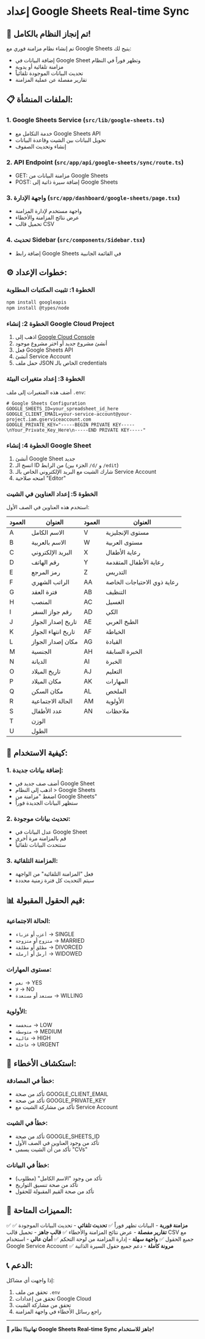 # إعداد Google Sheets Real-time Sync

## 🚀 **تم إنجاز النظام بالكامل!**

تم إنشاء نظام مزامنة فوري مع Google Sheets يتيح لك:
- إضافة البيانات في Google Sheet وتظهر فوراً في النظام
- مزامنة تلقائية أو يدوية
- تحديث البيانات الموجودة تلقائياً
- تقارير مفصلة عن عملية المزامنة

## 📋 **الملفات المنشأة:**

### 1. **Google Sheets Service** (`src/lib/google-sheets.ts`)
- خدمة التكامل مع Google Sheets API
- تحويل البيانات بين الشيت وقاعدة البيانات
- إنشاء وتحديث الصفوف

### 2. **API Endpoint** (`src/app/api/google-sheets/sync/route.ts`)
- GET: مزامنة البيانات من Google Sheets
- POST: إضافة سيرة ذاتية إلى Google Sheets

### 3. **واجهة الإدارة** (`src/app/dashboard/google-sheets/page.tsx`)
- واجهة مستخدم لإدارة المزامنة
- عرض نتائج المزامنة والأخطاء
- تحميل قالب CSV

### 4. **تحديث Sidebar** (`src/components/Sidebar.tsx`)
- إضافة رابط Google Sheets في القائمة الجانبية

## ⚙️ **خطوات الإعداد:**

### الخطوة 1: تثبيت المكتبات المطلوبة
```bash
npm install googleapis
npm install @types/node
```

### الخطوة 2: إنشاء Google Cloud Project
1. اذهب إلى [Google Cloud Console](https://console.cloud.google.com/)
2. أنشئ مشروع جديد أو اختر مشروع موجود
3. فعل Google Sheets API
4. أنشئ Service Account
5. حمل ملف JSON الخاص بالـ credentials

### الخطوة 3: إعداد متغيرات البيئة
أضف هذه المتغيرات إلى ملف `.env`:

```env
# Google Sheets Configuration
GOOGLE_SHEETS_ID=your_spreadsheet_id_here
GOOGLE_CLIENT_EMAIL=your-service-account@your-project.iam.gserviceaccount.com
GOOGLE_PRIVATE_KEY="-----BEGIN PRIVATE KEY-----\nYour_Private_Key_Here\n-----END PRIVATE KEY-----"
```

### الخطوة 4: إنشاء Google Sheet
1. أنشئ Google Sheet جديد
2. انسخ الـ ID من الرابط (الجزء بين `/d/` و `/edit`)
3. شارك الشيت مع البريد الإلكتروني الخاص بالـ Service Account
4. امنحه صلاحية "Editor"

### الخطوة 5: إعداد العناوين في الشيت
استخدم هذه العناوين في الصف الأول:

| العمود | العنوان | العمود | العنوان |
|--------|---------|--------|---------|
| A | الاسم الكامل | V | مستوى الإنجليزية |
| B | الاسم بالعربية | W | مستوى العربية |
| C | البريد الإلكتروني | X | رعاية الأطفال |
| D | رقم الهاتف | Y | رعاية الأطفال المتقدمة |
| E | رمز المرجع | Z | التدريس |
| F | الراتب الشهري | AA | رعاية ذوي الاحتياجات الخاصة |
| G | فترة العقد | AB | التنظيف |
| H | المنصب | AC | الغسيل |
| I | رقم جواز السفر | AD | الكي |
| J | تاريخ إصدار الجواز | AE | الطبخ العربي |
| K | تاريخ انتهاء الجواز | AF | الخياطة |
| L | مكان إصدار الجواز | AG | القيادة |
| M | الجنسية | AH | الخبرة السابقة |
| N | الديانة | AI | الخبرة |
| O | تاريخ الميلاد | AJ | التعليم |
| P | مكان الميلاد | AK | المهارات |
| Q | مكان السكن | AL | الملخص |
| R | الحالة الاجتماعية | AM | الأولوية |
| S | عدد الأطفال | AN | ملاحظات |
| T | الوزن | | |
| U | الطول | | |

## 🎯 **كيفية الاستخدام:**

### 1. **إضافة بيانات جديدة:**
- أضف صف جديد في Google Sheet
- اذهب إلى النظام > Google Sheets
- اضغط "مزامنة من Google Sheets"
- ستظهر البيانات الجديدة فوراً

### 2. **تحديث بيانات موجودة:**
- عدل البيانات في Google Sheet
- قم بالمزامنة مرة أخرى
- ستتحدث البيانات تلقائياً

### 3. **المزامنة التلقائية:**
- فعل "المزامنة التلقائية" من الواجهة
- سيتم التحديث كل فترة زمنية محددة

## 📊 **قيم الحقول المقبولة:**

### الحالة الاجتماعية:
- `أعزب` أو `عزباء` → SINGLE
- `متزوج` أو `متزوجة` → MARRIED
- `مطلق` أو `مطلقة` → DIVORCED
- `أرمل` أو `أرملة` → WIDOWED

### مستوى المهارات:
- `نعم` → YES
- `لا` → NO
- `مستعد` أو `مستعدة` → WILLING

### الأولوية:
- `منخفضة` → LOW
- `متوسطة` → MEDIUM
- `عالية` → HIGH
- `عاجلة` → URGENT

## 🔧 **استكشاف الأخطاء:**

### خطأ في المصادقة:
- تأكد من صحة GOOGLE_CLIENT_EMAIL
- تأكد من صحة GOOGLE_PRIVATE_KEY
- تأكد من مشاركة الشيت مع Service Account

### خطأ في الشيت:
- تأكد من صحة GOOGLE_SHEETS_ID
- تأكد من وجود العناوين في الصف الأول
- تأكد من أن الشيت يسمى "CVs"

### خطأ في البيانات:
- تأكد من وجود "الاسم الكامل" (مطلوب)
- تأكد من صحة تنسيق التواريخ
- تأكد من صحة القيم المقبولة للحقول

## 🎉 **المميزات المتاحة:**

✅ **مزامنة فورية** - البيانات تظهر فوراً
✅ **تحديث تلقائي** - تحديث البيانات الموجودة
✅ **تقارير مفصلة** - عرض نتائج المزامنة والأخطاء
✅ **قالب جاهز** - تحميل قالب CSV مع جميع الحقول
✅ **واجهة سهلة** - إدارة المزامنة من لوحة التحكم
✅ **أمان عالي** - استخدام Google Service Account
✅ **مرونة كاملة** - دعم جميع حقول السيرة الذاتية

## 📞 **الدعم:**

إذا واجهت أي مشاكل:
1. تحقق من ملف `.env`
2. تحقق من إعدادات Google Cloud
3. تحقق من مشاركة الشيت
4. راجع رسائل الأخطاء في واجهة المزامنة

---

**🎊 تهانينا! نظام Google Sheets Real-time Sync جاهز للاستخدام!**
